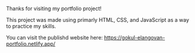 Thanks for visiting my portfolio project!

This project was made using primarly HTML, CSS, and JavaScript as a way to practice my skills.

You can visit the publishd website here:
https://gokul-elangovan-portfolio.netlify.app/
